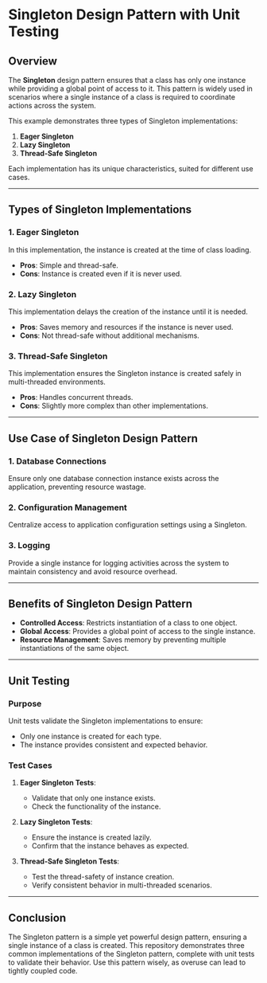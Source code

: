﻿# Singleton Design Pattern with Unit Testing

## Overview

The **Singleton** design pattern ensures that a class has only one instance while providing a global point of access to it. This pattern is widely used in scenarios where a single instance of a class is required to coordinate actions across the system.

This example demonstrates three types of Singleton implementations:
1. **Eager Singleton**
2. **Lazy Singleton**
3. **Thread-Safe Singleton**

Each implementation has its unique characteristics, suited for different use cases.

---

## Types of Singleton Implementations

### 1. **Eager Singleton**

In this implementation, the instance is created at the time of class loading.  
- **Pros**: Simple and thread-safe.
- **Cons**: Instance is created even if it is never used.

### 2. **Lazy Singleton**

This implementation delays the creation of the instance until it is needed.  
- **Pros**: Saves memory and resources if the instance is never used.
- **Cons**: Not thread-safe without additional mechanisms.

### 3. **Thread-Safe Singleton**

This implementation ensures the Singleton instance is created safely in multi-threaded environments.  
- **Pros**: Handles concurrent threads.
- **Cons**: Slightly more complex than other implementations.

---

## Use Case of Singleton Design Pattern

### 1. **Database Connections**
Ensure only one database connection instance exists across the application, preventing resource wastage.

### 2. **Configuration Management**
Centralize access to application configuration settings using a Singleton.

### 3. **Logging**
Provide a single instance for logging activities across the system to maintain consistency and avoid resource overhead.

---

## Benefits of Singleton Design Pattern

- **Controlled Access**: Restricts instantiation of a class to one object.
- **Global Access**: Provides a global point of access to the single instance.
- **Resource Management**: Saves memory by preventing multiple instantiations of the same object.

---

## Unit Testing

### Purpose
Unit tests validate the Singleton implementations to ensure:
- Only one instance is created for each type.
- The instance provides consistent and expected behavior.

### Test Cases

1. **Eager Singleton Tests**:
   - Validate that only one instance exists.
   - Check the functionality of the instance.

2. **Lazy Singleton Tests**:
   - Ensure the instance is created lazily.
   - Confirm that the instance behaves as expected.

3. **Thread-Safe Singleton Tests**:
   - Test the thread-safety of instance creation.
   - Verify consistent behavior in multi-threaded scenarios.

---

## Conclusion

The Singleton pattern is a simple yet powerful design pattern, ensuring a single instance of a class is created. This repository demonstrates three common implementations of the Singleton pattern, complete with unit tests to validate their behavior. Use this pattern wisely, as overuse can lead to tightly coupled code.
